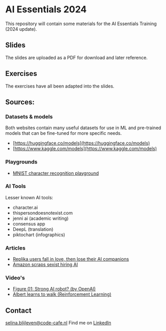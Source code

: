 # AI Essentials 2024

This repository will contain some materials for the AI Essentials Training (2024 update).

## Slides

The slides are uploaded as a PDF for download and later reference.

## Exercises

The exercises have all been adapted into the slides.

## Sources:

### Datasets & models

Both websites contain many useful datasets for use in ML and pre-trained models that 
can be fine-tuned for more specific needs.

- [https://huggingface.co/models](https://huggingface.co/models)
- [https://www.kaggle.com/models](https://www.kaggle.com/models)

### Playgrounds

- [MNIST character recognition playground](https://www.ccom.ucsd.edu/~cdeotte/programs/MNIST.html)

### AI Tools

Lesser known AI tools:

- character.ai
- thispersondoesnotexist.com
- jenni ai (academic writing)
- consensus app
- DeepL (translation)
- piktochart (infographics)

### Articles

- [Replika users fall in love, then lose their AI companions](https://www.abc.net.au/news/science/2023-03-01/replika-users-fell-in-love-with-their-ai-chatbot-companion/102028196)
- [Amazon scraps sexist hiring AI](https://www.bbc.com/news/technology-45809919)

### Video's 

- [Figure 01: Strong AI robot? (by OpenAI)](https://www.youtube.com/watch?v=Sq1QZB5baNw)
- [Albert learns to walk (Reinforcement Learning)](https://www.youtube.com/watch?v=L_4BPjLBF4E)

## Contact

selina.blijleven@code-cafe.nl
Find me on [LinkedIn](https://www.linkedin.com/in/linablijleven/)